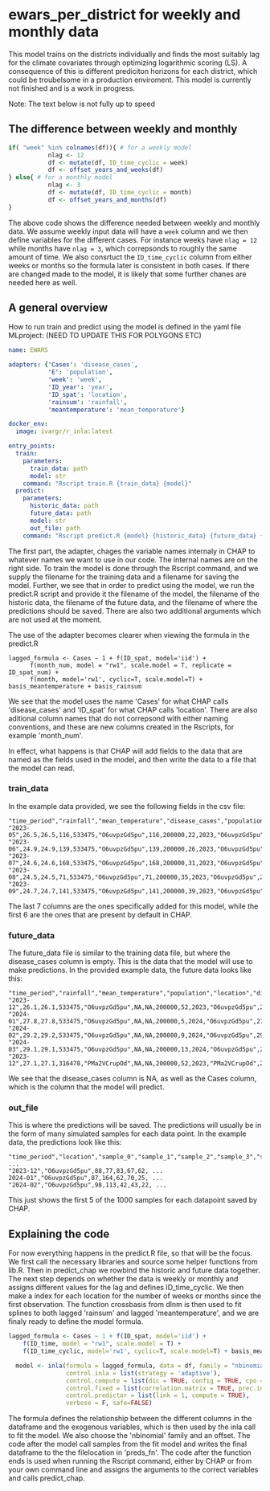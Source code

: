 # ewars_per_district for weekly and monthly data

This model trains on the districts individually and finds the most suitably lag for the climate covariates through optimizing logarithmic scoring (LS). A consequence of this is different prediciton horizons for each district, which could be troubelsome in a production enviroment. This model is currently not finished and is a work in progress.

Note: The text below is not fully up to speed

## The difference between weekly and monthly
```R
if( "week" %in% colnames(df)){ # for a weekly model
           nlag <- 12
           df <- mutate(df, ID_time_cyclic = week)
           df <- offset_years_and_weeks(df)
} else{ # for a monthly model
           nlag <- 3
           df <- mutate(df, ID_time_cyclic = month)
           df <- offset_years_and_months(df)
}
```
The above code shows the difference needed between weekly and monthly data. We assume weekly input data will have a `week` column and we then define variables for the different cases. For instance weeks have `nlag = 12` while months have `nlag = 3`, which correpsonds to roughly the same amount of time. We also consrtuct the `ID_time_cyclic` column from either weeks or months so the formula later is consistent in both cases. If there are changed made to the model, it is likely that some further chanes are needed here as well.

## A general overview

How to run train and predict using the model is defined in the yaml file MLproject: (NEED TO UPDATE THIS FOR POLYGONS ETC)
```yaml
name: EWARS

adapters: {'Cases': 'disease_cases',
           'E': 'population',
           'week': 'week',
           'ID_year': 'year',
           'ID_spat': 'location',
           'rainsum': 'rainfall',
           'meantemperature': 'mean_temperature'}

docker_env:
  image: ivargr/r_inla:latest

entry_points:
  train:
    parameters:
      train_data: path
      model: str
    command: "Rscript train.R {train_data} {model}"
  predict:
    parameters:
      historic_data: path
      future_data: path
      model: str
      out_file: path
    command: "Rscript predict.R {model} {historic_data} {future_data} {out_file} None samples"
```
The first part, the adapter, chages the variable names internaly in CHAP to whatever names we want to use in our code. The internal names are on the right side. To train the model is done through the Rscript command, and we supply the filename for the training data and a filename for saving the model.
 Further, we see that in order to predict using the model, we run the predict.R script and provide it the filename of the model, the filename of the historic data, the filename of the future data, and the filename of where the predictions should be saved. There are also two additional arguments which are not used at the moment.

The use of the adapter becomes clearer when viewing the formula in the predict.R 
```
lagged_formula <- Cases ~ 1 + f(ID_spat, model='iid') + 
      f(month_num, model = "rw1", scale.model = T, replicate = ID_spat_num) +
      f(month, model='rw1', cyclic=T, scale.model=T) + basis_meantemperature + basis_rainsum
```
We see that the model uses the name 'Cases' for what CHAP calls 'disease_cases' and 'ID_spat' for what CHAP calls 'location'. There are also aditional column names that do not correpsond with either naming conventions, and these are new columns created in the Rscripts, for example 'month_num'.

In effect, what happens is that CHAP will add fields to the data that are named as the fields used in the model, and then write the data to a file that the model can read.

### train_data
In the example data provided, we see the following fields in the csv file:
```csv
"time_period","rainfall","mean_temperature","disease_cases","population","location","Cases","E","week","ID_year","ID_spat","rainsum","meantemperature"
"2023-05",26.5,26.5,116,533475,"O6uvpzGd5pu",116,200000,22,2023,"O6uvpzGd5pu",26.5,26.5
"2023-06",24.9,24.9,139,533475,"O6uvpzGd5pu",139,200000,26,2023,"O6uvpzGd5pu",24.9,24.9
"2023-07",24.6,24.6,168,533475,"O6uvpzGd5pu",168,200000,31,2023,"O6uvpzGd5pu",24.6,24.6
"2023-08",24.5,24.5,71,533475,"O6uvpzGd5pu",71,200000,35,2023,"O6uvpzGd5pu",24.5,24.5
"2023-09",24.7,24.7,141,533475,"O6uvpzGd5pu",141,200000,39,2023,"O6uvpzGd5pu",24.7,24.7
```
The last 7 columns are the ones specifically added for this model, while the first 6 are the ones that are present by default in CHAP.

### future_data
The future_data file is similar to the training data file, but where the disease_cases column is empty. This is the data that the model will use to make predictions.
In the provided example data, the future data looks like this:
```csv
"time_period","rainfall","mean_temperature","population","location","disease_cases","Cases","E","week","ID_year","ID_spat","rainsum","meantemperature"
"2023-12",26.1,26.1,533475,"O6uvpzGd5pu",NA,NA,200000,52,2023,"O6uvpzGd5pu",26.1,26.1
"2024-01",27.8,27.8,533475,"O6uvpzGd5pu",NA,NA,200000,5,2024,"O6uvpzGd5pu",27.8,27.8
"2024-02",29.2,29.2,533475,"O6uvpzGd5pu",NA,NA,200000,9,2024,"O6uvpzGd5pu",29.2,29.2
"2024-03",29.1,29.1,533475,"O6uvpzGd5pu",NA,NA,200000,13,2024,"O6uvpzGd5pu",29.1,29.1
"2023-12",27.1,27.1,316478,"PMa2VCrupOd",NA,NA,200000,52,2023,"PMa2VCrupOd",27.1,27.1
```
We see that the disease_cases column is NA, as well as the Cases column, which is the column that the model will predict.

### out_file
This is where the predictions will be saved. The predictions will usually be in the form of many simulated samples for each data point. In the example data, the predictions look like this:
```csv
"time_period","location","sample_0","sample_1","sample_2","sample_3","sample_4","sample_5", ...
"2023-12","O6uvpzGd5pu",88,77,83,67,62, ...
2024-01","O6uvpzGd5pu",87,164,62,70,25, ...
"2024-02","O6uvpzGd5pu",98,113,42,43,22, ...
```
This just shows the first 5 of the 1000 samples for each datapoint saved by CHAP.

## Explaining the code
For now everything happens in the predict.R file, so that will be the focus. We first call the necessary libraries and source some helper functions from lib.R. Then in predict_chap we rowbind the historic and future data together. The next step depends on whether the data is weekly or monthly and assigns different values for the lag and defines ID_time_cyclic. We then make a index for each location for the number of weeks or months since the first observation. The function crossbasis from dlnm is then used to fit splines to both lagged 'rainsum' and lagged 'meantemperature', and we are finaly ready to define the model formula.
```R
lagged_formula <- Cases ~ 1 + f(ID_spat, model='iid') + 
    f(ID_time, model = "rw1", scale.model = T) +
    f(ID_time_cyclic, model='rw1', cyclic=T, scale.model=T) + basis_meantemperature + basis_rainsum

  model <- inla(formula = lagged_formula, data = df, family = "nbinomial", offset = log(E),
                control.inla = list(strategy = 'adaptive'),
                control.compute = list(dic = TRUE, config = TRUE, cpo = TRUE, return.marginals = FALSE),
                control.fixed = list(correlation.matrix = TRUE, prec.intercept = 1, prec = 1),
                control.predictor = list(link = 1, compute = TRUE),
                verbose = F, safe=FALSE)
```
The formula defines the relationship between the different columns in the dataframe and the exogenous variables, which is then used by the inla call to fit the model. We also choose the 'nbinomial' family and an offset. The code after the model call samples from the fit model and writes the final dataframe to the the filelocation in 'preds_fn'. The code after the function ends is used when running the Rscript command, either by CHAP or from your own command line and assigns the arguments to the correct variables and calls predict_chap.   


